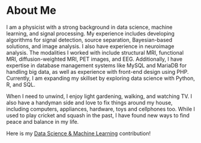 # About Me

I am a physicist with a strong background in data science, machine learning, and signal processing. My experience includes developing algorithms for signal detection, source separation, Bayesian-based solutions, and image analysis. I also have experience in neuroimage analysis. The modalities I worked with include structural MRI, functional MRI, diffusion-weighted MRI, PET images, and EEG. Additionally, I have expertise in database management systems like MySQL and MariaDB for handling big data, as well as experience with front-end design using PHP. Currently, I am expanding my skillset by exploring data science with Python, R, and SQL.

When I need to unwind, I enjoy light gardening, walking, and watching TV. I also have a handyman side and love to fix things around my house, including computers, appliances, hardware, toys and cellphones too. While I used to play cricket and squash in the past, I have found new ways to find peace and balance in my life.

Here is  my [Data Science & Machine Learning](/asimmubeen/DSDoctor/Readme.md) contribution!
